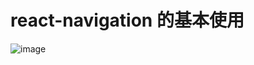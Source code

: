 # react-navigation 的基本使用

![image](https://github.com/pheromone/react-navigation-use/blob/master/reactNA%E4%BD%BF%E7%94%A8.gif) 
